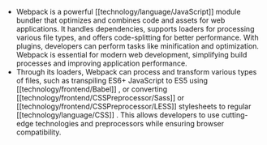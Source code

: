 - Webpack is a powerful [[technology/language/JavaScript]] module bundler that optimizes and combines code and assets for web applications. It handles dependencies, supports loaders for processing various file types, and offers code-splitting for better performance. With plugins, developers can perform tasks like minification and optimization. Webpack is essential for modern web development, simplifying build processes and improving application performance.
- Through its loaders, Webpack can process and transform various types of files, such as transpiling ES6+ JavaScript to ES5 using [[technology/frontend/Babel]] , or converting [[technology/frontend/CSSPreprocessor/Sass]] or [[technology/frontend/CSSPreprocessor/LESS]] stylesheets to regular [[technology/language/CSS]] . This allows developers to use cutting-edge technologies and preprocessors while ensuring browser compatibility.